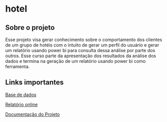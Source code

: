 # hotel

## Sobre o projeto

Esse projeto visa gerar conhecimento sobre o comportamento dos clientes de um grupo de hotéis com o intuito de gerar um perfil do usuário e gerar um relatório usando power bi para consulta dessa análise por parte dos outros. Esse curso parte da apresentação dos resultados da análise dos dados e termina na geração de um relatório usando power bi como ferramenta. 

## Links importantes

[Base de dados](https://www.sciencedirect.com/science/article/pii/S2352340918315191)

[Relatório online](https://app.powerbi.com/view?r=eyJrIjoiYmVmYjc1MmYtYzRmNi00MjYwLThlNDktNDU2ZDY4MDlmYjAwIiwidCI6ImM4MjQ3MmYwLTNiNGItNDE4My04Yzk1LTZhMTVjZjMwZGVkYiJ9&pageName=ReportSection)

[Documentação do Projeto](https://www.youtube.com/playlist?list=PLP-YI_e9x5kcsuqMkPFw8tdGiCntcARif)
